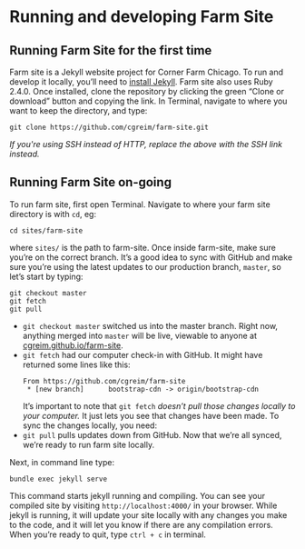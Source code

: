 # Running and developing Farm Site

## Running Farm Site for the first time
Farm site is a Jekyll website project for Corner Farm Chicago. To run and develop it locally, you’ll need to [install Jekyll](https://jekyllrb.com/docs/installation/). Farm site also uses Ruby 2.4.0.
Once installed, clone the repository by clicking the green “Clone or download” button and copying the link. In Terminal, navigate to where you want to keep the directory, and type:
```shell
git clone https://github.com/cgreim/farm-site.git
```
_If you're using SSH instead of HTTP, replace the above with the SSH link instead._


## Running Farm Site on-going
To run farm site, first open Terminal. Navigate to where your farm site directory is with `cd`, eg:
```shell
cd sites/farm-site
```
where `sites/` is the path to farm-site.
Once inside farm-site, make sure you’re on the correct branch. It’s a good idea to sync with GitHub and make sure you’re using the latest updates to our production branch, `master`, so let’s start by typing:
```shell
git checkout master
git fetch
git pull
```
- `git checkout master` switched us into the master branch. Right now, anything merged into `master` will be live, viewable to anyone at [cgreim.github.io/farm-site](https://cgreim.github.io/farm-site/).
- `git fetch` had our computer check-in with GitHub. It might have returned some lines like this:
  ```shell
  From https://github.com/cgreim/farm-site
   * [new branch]      bootstrap-cdn -> origin/bootstrap-cdn
  ```
  It’s important to note that `git fetch` _doesn’t pull those changes locally to your computer._ It just lets you see that changes have been made. To sync the changes locally, you need:
- `git pull` pulls updates down from GitHub. Now that we’re all synced, we’re ready to run farm site locally.

Next, in command line type:
```shell
bundle exec jekyll serve
```
This command starts jekyll running and compiling. You can see your compiled site by visiting `http://localhost:4000/` in your browser. While jekyll is running, it will update your site locally with any changes you make to the code, and it will let you know if there are any compilation errors. When you’re ready to quit, type `ctrl + c` in terminal.
